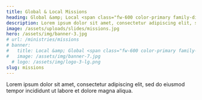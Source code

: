```yaml
---
title: Global & Local Missions
heading: Global &amp; Local <span class="fw-600 color-primary family-display">Missions</span>
description: Lorem ipsum dolor sit amet, consectetur adipiscing elit, sed do eiusmod tempor incididunt ut labore et dolore magna aliqua.
image: /assets/uploads/slides/missions.jpg
hero: /assets/img/banner-3.jpg
# url: /ministries/missions
# banner:
#   title: Local &amp; Global <span class="fw-600 color-primary family-display">Missions</span>
#   image: /assets/img/banner-7.jpg
  # logo: /assets/img/logo-3-lg.png
slug: missions
---
```


Lorem ipsum dolor sit amet, consectetur adipiscing elit, sed do eiusmod tempor incididunt ut labore et dolore magna aliqua.